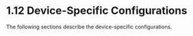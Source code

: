 # 1.12 Device-Specific Configurations

The following sections describe the device-specific configurations.
